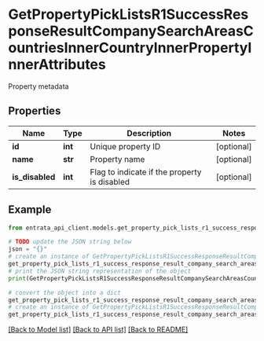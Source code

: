 # GetPropertyPickListsR1SuccessResponseResultCompanySearchAreasCountriesInnerCountryInnerPropertyInnerAttributes

Property metadata

## Properties

Name | Type | Description | Notes
------------ | ------------- | ------------- | -------------
**id** | **int** | Unique property ID | [optional] 
**name** | **str** | Property name | [optional] 
**is_disabled** | **int** | Flag to indicate if the property is disabled | [optional] 

## Example

```python
from entrata_api_client.models.get_property_pick_lists_r1_success_response_result_company_search_areas_countries_inner_country_inner_property_inner_attributes import GetPropertyPickListsR1SuccessResponseResultCompanySearchAreasCountriesInnerCountryInnerPropertyInnerAttributes

# TODO update the JSON string below
json = "{}"
# create an instance of GetPropertyPickListsR1SuccessResponseResultCompanySearchAreasCountriesInnerCountryInnerPropertyInnerAttributes from a JSON string
get_property_pick_lists_r1_success_response_result_company_search_areas_countries_inner_country_inner_property_inner_attributes_instance = GetPropertyPickListsR1SuccessResponseResultCompanySearchAreasCountriesInnerCountryInnerPropertyInnerAttributes.from_json(json)
# print the JSON string representation of the object
print(GetPropertyPickListsR1SuccessResponseResultCompanySearchAreasCountriesInnerCountryInnerPropertyInnerAttributes.to_json())

# convert the object into a dict
get_property_pick_lists_r1_success_response_result_company_search_areas_countries_inner_country_inner_property_inner_attributes_dict = get_property_pick_lists_r1_success_response_result_company_search_areas_countries_inner_country_inner_property_inner_attributes_instance.to_dict()
# create an instance of GetPropertyPickListsR1SuccessResponseResultCompanySearchAreasCountriesInnerCountryInnerPropertyInnerAttributes from a dict
get_property_pick_lists_r1_success_response_result_company_search_areas_countries_inner_country_inner_property_inner_attributes_from_dict = GetPropertyPickListsR1SuccessResponseResultCompanySearchAreasCountriesInnerCountryInnerPropertyInnerAttributes.from_dict(get_property_pick_lists_r1_success_response_result_company_search_areas_countries_inner_country_inner_property_inner_attributes_dict)
```
[[Back to Model list]](../README.md#documentation-for-models) [[Back to API list]](../README.md#documentation-for-api-endpoints) [[Back to README]](../README.md)


